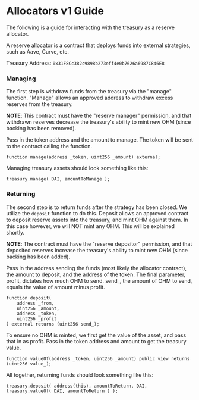 # Allocators v1 Guide

The following is a guide for interacting with the treasury as a reserve allocator.

A reserve allocator is a contract that deploys funds into external strategies, such as Aave, Curve, etc.

Treasury Address: `0x31F8Cc382c9898b273eff4e0b7626a6987C846E8`

### Managing

The first step is withdraw funds from the treasury via the "manage" function. "Manage" allows an approved address to withdraw excess reserves from the treasury.

**NOTE**: This contract must have the "reserve manager" permission, and that withdrawn reserves decrease the treasury's ability to mint new OHM (since backing has been removed).

Pass in the token address and the amount to manage. The token will be sent to the contract calling the function.

```solidity
function manage(address _token, uint256 _amount) external;

```

Managing treasury assets should look something like this:

```solidity
treasury.manage( DAI, amountToManage );
```

### Returning

The second step is to return funds after the strategy has been closed.
We utilize the `deposit` function to do this. Deposit allows an approved contract to deposit reserve assets into the treasury, and mint OHM against them. In this case however, we will NOT mint any OHM. This will be explained shortly.

**NOTE**: The contract must have the "reserve depositor" permission, and that deposited reserves increase the treasury's ability to mint new OHM (since backing has been added).

Pass in the address sending the funds (most likely the allocator contract), the amount to deposit, and the address of the token. The final parameter, profit, dictates how much OHM to send. send\_, the amount of OHM to send, equals the value of amount minus profit.

```solidity
function deposit(
    address _from,
    uint256 _amount,
    address _token,
    uint256 _profit
) external returns (uint256 send_);

```

To ensure no OHM is minted, we first get the value of the asset, and pass that in as profit.
Pass in the token address and amount to get the treasury value.

```solidity
function valueOf(address _token, uint256 _amount) public view returns (uint256 value_);

```

All together, returning funds should look something like this:

```solidity
treasury.deposit( address(this), amountToReturn, DAI, treasury.valueOf( DAI, amountToReturn ) );
```